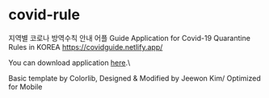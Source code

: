 # covid-rule
지역별 코로나 방역수칙 안내 어플
Guide Application for Covid-19 Quarantine Rules in KOREA
https://covidguide.netlify.app/

You can download application [here](https://m.onestore.co.kr/mobilepoc/apps/appsDetail.omp?prodId=0000753508).\

Basic template by Colorlib, Designed & Modified by Jeewon Kim/
Optimized for Mobile
